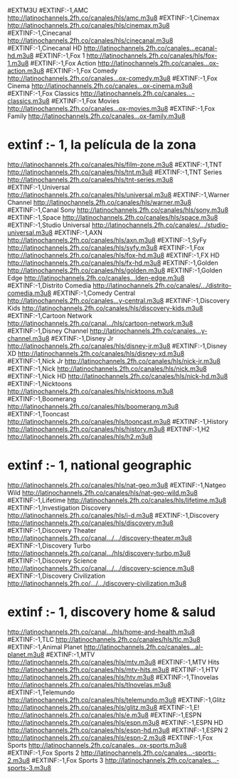
#‎EXTM3U‬
‪#‎EXTINF‬:-1,AMC
http://latinochannels.2fh.co/canales/hls/amc.m3u8
‪#‎EXTINF‬:-1,Cinemax
http://latinochannels.2fh.co/canales/hls/cinemax.m3u8
‪#‎EXTINF‬:-1,Cinecanal
http://latinochannels.2fh.co/canales/hls/cinecanal.m3u8
‪#‎EXTINF‬:-1,Cinecanal HD
http://latinochannels.2fh.co/canales...ecanal-hd.m3u8
‪#‎EXTINF‬:-1,Fox 1
http://latinochannels.2fh.co/canales/hls/fox-1.m3u8
‪#‎EXTINF‬:-1,Fox Action
http://latinochannels.2fh.co/canales...ox-action.m3u8
‪#‎EXTINF‬:-1,Fox Comedy
http://latinochannels.2fh.co/canales...ox-comedy.m3u8
‪#‎EXTINF‬:-1,Fox Cinema
http://latinochannels.2fh.co/canales...ox-cinema.m3u8
‪#‎EXTINF‬:-1,Fox Classics
http://latinochannels.2fh.co/canales...-classics.m3u8
‪#‎EXTINF‬:-1,Fox Movies
http://latinochannels.2fh.co/canales...ox-movies.m3u8
‪#‎EXTINF‬:-1,Fox Family
http://latinochannels.2fh.co/canales...ox-family.m3u8
# extinf :- 1, la película de la zona
http://latinochannels.2fh.co/canales/hls/film-zone.m3u8
‪#‎EXTINF‬:-1,TNT
http://latinochannels.2fh.co/canales/hls/tnt.m3u8
‪#‎EXTINF‬:-1,TNT Series
http://latinochannels.2fh.co/canales/hls/tnt-series.m3u8
‪#‎EXTINF‬:-1,Universal
http://latinochannels.2fh.co/canales/hls/universal.m3u8
‪#‎EXTINF‬:-1,Warner Channel
http://latinochannels.2fh.co/canales/hls/warner.m3u8
‪#‎EXTINF‬:-1,Canal Sony
http://latinochannels.2fh.co/canales/hls/sony.m3u8
‪#‎EXTINF‬:-1,Space
http://latinochannels.2fh.co/canales/hls/space.m3u8
‪#‎EXTINF‬:-1,Studio Universal
http://latinochannels.2fh.co/canales/…/studio-universal.m3u8
‪#‎EXTINF‬:-1,AXN
http://latinochannels.2fh.co/canales/hls/axn.m3u8
‪#‎EXTINF‬:-1,SyFy
http://latinochannels.2fh.co/canales/hls/syfy.m3u8
‪#‎EXTINF‬:-1,Fox
http://latinochannels.2fh.co/canales/hls/fox-hd.m3u8
‪#‎EXTINF‬:-1,FX HD
http://latinochannels.2fh.co/canales/hls/fx-hd.m3u8
‪#‎EXTINF‬:-1,Golden
http://latinochannels.2fh.co/canales/hls/golden.m3u8
‪#‎EXTINF‬:-1,Golden Edge
http://latinochannels.2fh.co/canales...lden-edge.m3u8
‪#‎EXTINF‬:-1,Distrito Comedia
http://latinochannels.2fh.co/canales/…/distrito-comedia.m3u8
‪#‎EXTINF‬:-1,Comedy Central
http://latinochannels.2fh.co/canales...y-central.m3u8
‪#‎EXTINF‬:-1,Discovery Kids
http://latinochannels.2fh.co/canales/hls/discovery-kids.m3u8
‪#‎EXTINF‬:-1,Cartoon Network
http://latinochannels.2fh.co/canal…/hls/cartoon-network.m3u8
‪#‎EXTINF‬:-1,Disney Channel
http://latinochannels.2fh.co/canales...y-channel.m3u8
#EXTINF:-1,Disney Jr
http://latinochannels.2fh.co/canales/hls/disney-jr.m3u8
#EXTINF:-1,Disney XD
http://latinochannels.2fh.co/canales/hls/disney-xd.m3u8
#EXTINF:-1,Nick Jr
http://latinochannels.2fh.co/canales/hls/nick-jr.m3u8
#EXTINF:-1,Nick
http://latinochannels.2fh.co/canales/hls/nick.m3u8
#EXTINF:-1,Nick HD
http://latinochannels.2fh.co/canales/hls/nick-hd.m3u8
#EXTINF:-1,Nicktoons
http://latinochannels.2fh.co/canales/hls/nicktoons.m3u8
#EXTINF:-1,Boomerang
http://latinochannels.2fh.co/canales/hls/boomerang.m3u8
#EXTINF:-1,Tooncast
http://latinochannels.2fh.co/canales/hls/tooncast.m3u8
#EXTINF:-1,History
http://latinochannels.2fh.co/canales/hls/history.m3u8
#EXTINF:-1,H2
http://latinochannels.2fh.co/canales/hls/h2.m3u8
# extinf :- 1, national geographic
http://latinochannels.2fh.co/canales/hls/nat-geo.m3u8
#EXTINF:-1,Natgeo Wild
http://latinochannels.2fh.co/canales/hls/nat-geo-wild.m3u8
#EXTINF:-1,Lifetime
http://latinochannels.2fh.co/canales/hls/lifetime.m3u8
#EXTINF:-1,Investigation Discovery
http://latinochannels.2fh.co/canales/hls/i-d.m3u8
#EXTINF:-1,Discovery
http://latinochannels.2fh.co/canales/hls/discovery.m3u8
#EXTINF:-1,Discovery Theater
http://latinochannels.2fh.co/canal…/…/discovery-theater.m3u8
#EXTINF:-1,Discovery Turbo
http://latinochannels.2fh.co/canal…/hls/discovery-turbo.m3u8
#EXTINF:-1,Discovery Science
http://latinochannels.2fh.co/canal…/…/discovery-science.m3u8
#EXTINF:-1,Discovery Civilization
http://latinochannels.2fh.co/…/…/discovery-civilization.m3u8
# extinf :- 1, discovery home & salud
http://latinochannels.2fh.co/canal…/hls/home-and-health.m3u8
#EXTINF:-1,TLC
http://latinochannels.2fh.co/canales/hls/tlc.m3u8
#EXTINF:-1,Animal Planet
http://latinochannels.2fh.co/canales...al-planet.m3u8
#EXTINF:-1,MTV
http://latinochannels.2fh.co/canales/hls/mtv.m3u8
#EXTINF:-1,MTV Hits
http://latinochannels.2fh.co/canales/hls/mtv-hits.m3u8
#EXTINF:-1,HTV
http://latinochannels.2fh.co/canales/hls/htv.m3u8
#EXTINF:-1,Tlnovelas
http://latinochannels.2fh.co/canales/hls/tlnovelas.m3u8
#EXTINF:-1,Telemundo
http://latinochannels.2fh.co/canales/hls/telemundo.m3u8
#EXTINF:-1,Glitz
http://latinochannels.2fh.co/canales/hls/glitz.m3u8
#EXTINF:-1,E!
http://latinochannels.2fh.co/canales/hls/e.m3u8
#EXTINF:-1,ESPN
http://latinochannels.2fh.co/canales/hls/espn.m3u8
#EXTINF:-1,ESPN HD
http://latinochannels.2fh.co/canales/hls/espn-hd.m3u8
#EXTINF:-1,ESPN 2
http://latinochannels.2fh.co/canales/hls/espn-2.m3u8
#EXTINF:-1,Fox Sports
http://latinochannels.2fh.co/canales...ox-sports.m3u8
#EXTINF:-1,Fox Sports 2
http://latinochannels.2fh.co/canales...-sports-2.m3u8
#EXTINF:-1,Fox Sports 3
http://latinochannels.2fh.co/canales...-sports-3.m3u8
